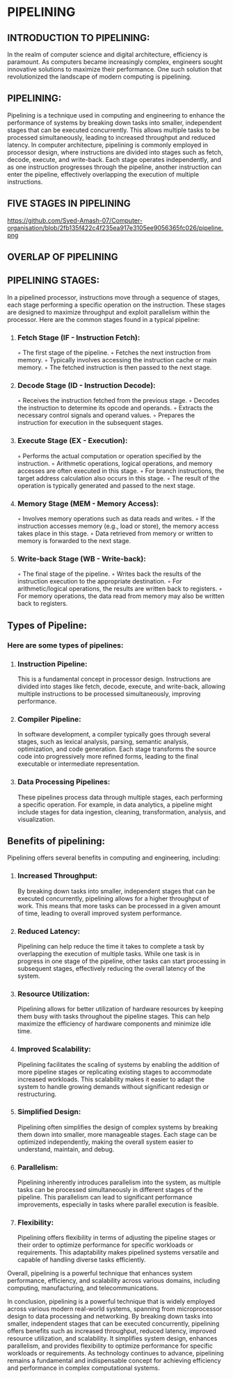# PIPELINING


## INTRODUCTION TO PIPELINING: 

In the realm of computer science and digital architecture, efficiency is paramount. As computers became increasingly complex, engineers sought innovative solutions to maximize their performance. One such solution that revolutionized the landscape of modern computing is pipelining.


## PIPELINING:
           
Pipelining is a technique used in computing and engineering to enhance the performance of systems by breaking down tasks into smaller, independent stages that can be executed concurrently. This allows multiple tasks to be processed simultaneously, leading to increased throughput and reduced latency. In computer architecture, pipelining is commonly employed in processor design, where instructions are divided into stages such as fetch, decode, execute, and write-back. Each stage operates independently, and as one instruction progresses through the pipeline, another instruction can enter the pipeline, effectively overlapping the execution of multiple instructions.


## FIVE STAGES IN PIPELINING
https://github.com/Syed-Amash-07/Computer-organisation/blob/2fb135f422c4f235ea917e3105ee9056365fc026/pipeline.png
## OVERLAP OF PIPELINING


## PIPELINING STAGES:

In a pipelined processor, instructions move through a sequence of stages, each stage performing a specific operation on the instruction. These stages are designed to maximize throughput and exploit parallelism within the processor. Here are the common stages found in a typical pipeline:

1. ### Fetch Stage (IF - Instruction Fetch):
    ◦ The first stage of the pipeline.
    ◦ Fetches the next instruction from memory.
    ◦ Typically involves accessing the instruction cache or main memory.
    ◦ The fetched instruction is then passed to the next stage.
2. ### Decode Stage (ID - Instruction Decode):
   ◦ Receives the instruction fetched from the previous stage.
   ◦ Decodes the instruction to determine its opcode and operands.
   ◦ Extracts the necessary control signals and operand values.
   ◦ Prepares the instruction for execution in the subsequent stages.
3. ### Execute Stage (EX - Execution):
   ◦ Performs the actual computation or operation specified by the instruction.
   ◦ Arithmetic operations, logical operations, and memory accesses are often executed in this stage.
   ◦ For branch instructions, the target address calculation also occurs in this stage.
   ◦ The result of the operation is typically generated and passed to the next stage.
4. ### Memory Stage (MEM - Memory Access):
   ◦ Involves memory operations such as data reads and writes.
   ◦ If the instruction accesses memory (e.g., load or store), the memory access takes place in this stage.
   ◦ Data retrieved from memory or written to memory is forwarded to the next stage.
5. ### Write-back Stage (WB - Write-back):
   ◦ The final stage of the pipeline.
   ◦ Writes back the results of the instruction execution to the appropriate destination.
   ◦ For arithmetic/logical operations, the results are written back to registers.
   ◦ For memory operations, the data read from memory may also be written back to registers.

## Types of Pipeline:

### Here are some types of pipelines:

1. ### Instruction Pipeline:
   This is a fundamental concept in processor design. Instructions are divided into stages like fetch, decode, execute, and write-back, allowing multiple instructions to be processed simultaneously, improving performance.

2. ### Compiler Pipeline:
   In software development, a compiler typically goes through several stages, such as lexical analysis, parsing, semantic analysis, optimization, and code generation. Each stage transforms the source code into progressively more refined forms, leading to the final executable or intermediate representation.

3. ### Data Processing Pipelines:
   These pipelines process data through multiple stages, each performing a specific operation. For example, in data analytics, a pipeline might include stages for data ingestion, cleaning, transformation, analysis, and visualization.



## Benefits of pipelining:

Pipelining offers several benefits in computing and engineering, including:

  1. ### Increased Throughput:
      By breaking down tasks into smaller, independent stages that can be executed concurrently, pipelining allows for a higher throughput of work. This means that more tasks can be processed in a given amount of time, leading to overall improved system performance.
  2. ### Reduced Latency:
     Pipelining can help reduce the time it takes to complete a task by overlapping the execution of multiple tasks. While one task is in progress in one stage of the pipeline, other tasks can start processing in subsequent stages, effectively reducing the overall latency of the system.
  3. ### Resource Utilization:
     Pipelining allows for better utilization of hardware resources by keeping them busy with tasks throughout the pipeline stages. This can help maximize the efficiency of hardware components and minimize idle time.
  4. ### Improved Scalability:
     Pipelining facilitates the scaling of systems by enabling the addition of more pipeline stages or replicating existing stages to accommodate increased workloads. This scalability makes it easier to adapt the system to handle growing demands without significant redesign or restructuring.
  5. ### Simplified Design:
      Pipelining often simplifies the design of complex systems by breaking them down into smaller, more manageable stages. Each stage can be optimized independently, making the overall system easier to understand, maintain, and debug.
  6. ### Parallelism:
      Pipelining inherently introduces parallelism into the system, as multiple tasks can be processed simultaneously in different stages of the pipeline. This parallelism can lead to significant performance improvements, especially in tasks where parallel execution is feasible.
  7. ### Flexibility:
      Pipelining offers flexibility in terms of adjusting the pipeline stages or their order to optimize performance for specific workloads or requirements. This adaptability makes pipelined systems versatile and capable of handling diverse tasks efficiently.

Overall, pipelining is a powerful technique that enhances system performance, efficiency, and scalability across various domains, including computing, manufacturing, and telecommunications.


In conclusion, pipelining is a powerful technique that is widely employed across various modern real-world systems, spanning from microprocessor design to data processing and networking. By breaking down tasks into smaller, independent stages that can be executed concurrently, pipelining offers benefits such as increased throughput, reduced latency, improved resource utilization, and scalability. It simplifies system design, enhances parallelism, and provides flexibility to optimize performance for specific workloads or requirements. As technology continues to advance, pipelining remains a fundamental and indispensable concept for achieving efficiency and performance in complex computational systems.
